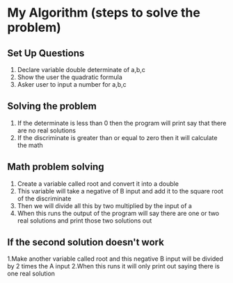 # My Algorithm (steps to solve the problem)

## Set Up Questions 

1. Declare variable double determinate of a,b,c
2. Show the user the quadratic formula 
3. Asker user to input a number for a,b,c 

## Solving the problem 

1. If the determinate is less than 0 then the program will print say that there are no real solutions
2. If the discriminate is greater than or equal to zero then it will calculate the math 

## Math problem solving 

1. Create a variable called root and convert it into a double 
2. This variable will take a negative of B input and add it to the square root of the discriminate 
3. Then we will divide all this by two multiplied by the input of a
4. When this runs the output of the program will say there are one or two real solutions and print those two solutions out 

## If the second solution doesn't work 

1.Make another variable called root and this negative B input will be divided by 2 times the A input
2.When this runs it will only print out saying there is one real solution